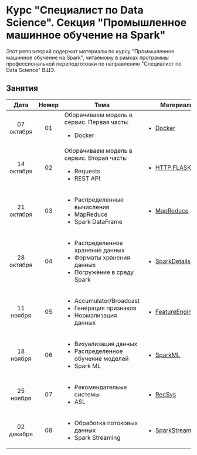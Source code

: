 # Курс "Специалист по Data Science". Секция "Промышленное машинное обучение на Spark"

Этот репозиторий содержит материалы по курсу "Промышленное машинное обучение на Spark", читаемому в рамках программы профессиональной переподготовки по направлению "Специалист по Data Science" ВШЭ.

## Занятия

|    Дата    | Номер | Тема                                                         | Материалы                                                    | ДЗ                                                           |
| :--------: | :---: | ------------------------------------------------------------ | ------------------------------------------------------------ | ------------------------------------------------------------ |
| 07 октября  |  01   | Оборачиваем модель в сервис. Первая часть:<ul><li>Docker</li></ul> | <ul><li>[Docker](Lectures/Lecture1)</li></ul>| ( ͡▀̿ ̿ ͜ʖ ͡▀̿ ̿ ) |
| 14 октября  |  02   | Оборачиваем модель в сервис. Вторая часть:<ul><li>Requests</li><li>REST API</li></ul> | <ul><li> [HTTP.FLASK.REST](Lectures/Lecture2)</li></ul> | <ul><li>[ДЗ 1](Tasks/Task1)</li></ul> |
| 21 октября  |  03   | <ul><li>Распределенные вычисления</li><li>MapReduce</li><li>Spark DataFrame</li></ul> | <ul><li>[MapReduce](Lectures/Lecture3)</li></ul> | ( ͡▀̿ ̿ ͜ʖ ͡▀̿ ̿ ) |
| 28 октября |  04   | <ul><li>Распределенное хранение данных</li><li>Форматы хранения данных</li><li>Погружение в среду Spark</li></ul> | <ul><li>[SparkDetails](Lectures/Lecture4)</li></ul> | <ul><li>[ДЗ 2](Tasks/Task2)</li></ul> |
| 11 ноября |  05   | <ul><li>Accumulator/Broadcast</li><li>Генерация признаков</li><li>Нормализация данных</li></ul> | <ul><li>[FeatureEngineering](Lectures/Lecture5)</li></ul>  | ( ͡▀̿ ̿ ͜ʖ ͡▀̿ ̿ ) |
| 18 ноября |  06   | <ul><li>Визуализация данных</li><li>Распределенное обучение моделей</li><li>Spark ML</li></ul> | <ul><li>[SparkML](Lectures/Lecture6)</li></ul> | <ul><li>[ДЗ 3](Tasks/Task3)</li></ul> |
| 25 ноября   |  07   | <ul><li>Рекомендательые системы</li><li>ASL</li></ul> | <ul><li>[RecSys](Lectures/Lecture7)</li></ul> | ( ͡▀̿ ̿ ͜ʖ ͡▀̿ ̿ ) |
| 02 декабря  |  08   | <ul><li>Обработка потоковых данных</li><li>Spark Streaming</li></ul> | <ul><li>[SparkStreaming](Lectures/Lecture8)</li></ul>  | <ul><li>[ДЗ 4](Tasks/Task4)</li></ul> |
